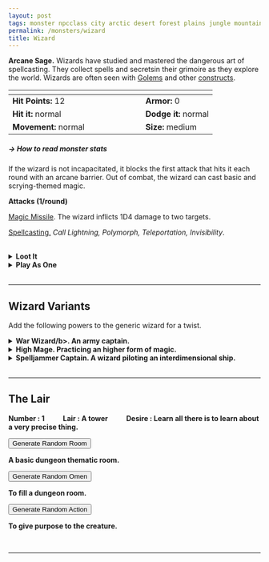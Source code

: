 ```yaml
---
layout: post
tags: monster npcclass city arctic desert forest plains jungle mountain rocky swamp magical air water fire earth astral
permalink: /monsters/wizard
title: Wizard
---
```


**Arcane Sage.** Wizards have studied and mastered the dangerous art of spellcasting. They collect spells and secretsin their grimoire as they explore the world. Wizards are often seen with [Golems](/monsters/golem-stone) and other [constructs](/list/monsters-construct).


|  <span style="display: inline-block; width:250px"></span>  |  |
| -------- | --------|
| **Hit Points:** 12 | **Armor:** 0  |
| **Hit it:** normal | **Dodge it:** normal |
| **Movement:** normal      | **Size:** medium

##### <span class="tooltip" data-tooltip="Armor = damage reduction · · · Easy/Normal/Hard = roll above 10/15/20 to beat">→ How to read monster stats</span>

If the wizard is not incapacitated, it blocks the first attack that hits it each round with an arcane barrier. Out of combat, the wizard can cast basic and scrying-themed magic.

**Attacks (1/round)**

<ins>Magic Missile</ins>. The wizard inflicts 1D4 damage to two targets.

<ins>Spellcasting.</ins> _Call Lightning, Polymorph, Teleportation, Invisibility_.

<br>
<details markdown="1">
<summary style="font-weight: bold;">Loot It</summary>
Each wizard carries his [grimoire](/class/wizard) (roll 1D100) and ... (roll 1D6 three times)
 
1. Nothing
2. Nothing
3. A purse of opium
4. A potion of healing
5. A random [ingredient](/list/apothecary)
6. A random [spell scroll](/list/spells)
   
</details>
<details markdown="1">
<summary style="font-weight: bold;">Play As One</summary>
The [Wizard](/class/wizard) character class might interest you.
</details>

<br>

---

## **Wizard Variants**

Add the following powers to the generic wizard for a twist.

<details markdown="1">
<summary><b>War Wizard/b>. An army captain.</summary>
If the war wizard is not incapacitated, all creatures near it are protected from ranged attacks. Out of combat, the war wizard can light fires and bend metal.
 
<ins>Spellcasting.</ins> _Fireball, Fly, Stone Wall_.
</details>

<details markdown="1">
<summary><b>High Mage</b>. Practicing an higher form of magic.</summary>
If the high mage is not incapacitated, each spell cast by its enemies is cast with 1 less Magic Die. Out of combat, the high mage can do advanced divination and shape magic.

<ins>Spellcasting.</ins> _Banishment, Dispel Magic, Wall of Force_.
</details>


<details markdown="1">
<summary><b>Spelljammer Captain</b>. A wizard piloting an interdimensional ship.</summary>

Out of combat, the spelljammer captain can do advanced divination and teleportation magic. During combat, on each of its turn, if the spelljammer captain is not incapacitated, two drone turrets will attack its enemy with light rays (1D6 dmg) that ignore armor.

<ins>Thunderstaff.</ins> The wizard makes a melee electrical attack with reach (1D6 dmg) and the target is knocked prone and knocked back 10 feet.

<ins>Spellcasting.</ins> _Dimension Door, Minute Meteors, Hold Person_.
</details>



<br>

---

## The Lair

**Number** : 1 <span style="display: inline-block; width:30px"></span>
**Lair** : A tower <span style="display: inline-block; width:30px"></span>
**Desire** : Learn all there is to learn about a very precise thing.

<button id="room-btn">Generate Random Room</button>
<p id="RoomResult">A basic dungeon thematic room.</p>

<button id="generate-btn">Generate Random Omen</button>
<p id="RoamResult">To fill a dungeon room.</p>

<button onclick="generateMood()">Generate Random Action</button>
<p id="MoodResult">To give purpose to the creature.</p>
<script src="/scripts/generateMood.js"></script>

<br>

---

 <script src="https://code.jquery.com/jquery-3.6.0.min.js"></script>
<script>
      $(document).ready(function() {
        function generateResult(buttonId, resultId, columnRangeStart, columnRangeEnd) {
          $(buttonId).click(function() {
            var searchValue = "0010"; // Change this to the actual value you need

            $.get("/CSV/Monster - Index.csv", function(data) {
              var rows = data.split("\n").slice(1);
              var matchingRows = rows.filter(function(row) {
                var columns = row.split(",");
                return columns[0] === searchValue;
              });

              var selectedRow = matchingRows[Math.floor(Math.random() * matchingRows.length)];
              var selectedCell = selectedRow.split(",")[Math.floor(Math.random() * (columnRangeEnd - columnRangeStart + 1)) + columnRangeStart];

              $(resultId).html(selectedCell); // Use .html() to insert HTML content
            });
          });
        }

        generateResult("#room-btn", "#RoomResult", 38, 43);
        generateResult("#generate-btn", "#RoamResult", 3, 8);
      });
    </script>

